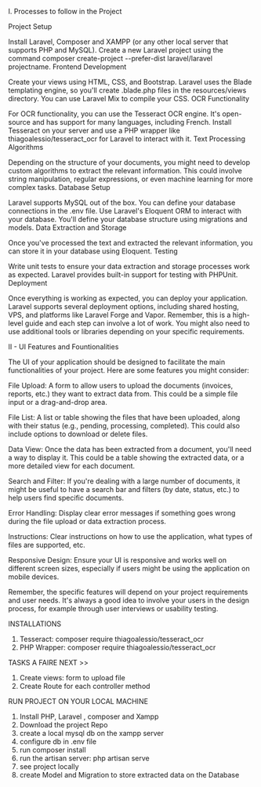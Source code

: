 I. Processes to follow in the Project

Project Setup

Install Laravel, Composer and XAMPP (or any other local server that supports PHP and MySQL).
Create a new Laravel project using the command composer create-project --prefer-dist laravel/laravel projectname.
Frontend Development

Create your views using HTML, CSS, and Bootstrap. Laravel uses the Blade templating engine, so you'll create .blade.php files in the resources/views directory.
You can use Laravel Mix to compile your CSS.
OCR Functionality

For OCR functionality, you can use the Tesseract OCR engine. It's open-source and has support for many languages, including French.
Install Tesseract on your server and use a PHP wrapper like thiagoalessio/tesseract_ocr for Laravel to interact with it.
Text Processing Algorithms

Depending on the structure of your documents, you might need to develop custom algorithms to extract the relevant information. This could involve string manipulation, regular expressions, or even machine learning for more complex tasks.
Database Setup

Laravel supports MySQL out of the box. You can define your database connections in the .env file.
Use Laravel's Eloquent ORM to interact with your database. You'll define your database structure using migrations and models.
Data Extraction and Storage

Once you've processed the text and extracted the relevant information, you can store it in your database using Eloquent.
Testing

Write unit tests to ensure your data extraction and storage processes work as expected. Laravel provides built-in support for testing with PHPUnit.
Deployment

Once everything is working as expected, you can deploy your application. Laravel supports several deployment options, including shared hosting, VPS, and platforms like Laravel Forge and Vapor.
Remember, this is a high-level guide and each step can involve a lot of work. You might also need to use additional tools or libraries depending on your specific requirements.

II - UI Features and Fountionalities

The UI of your application should be designed to facilitate the main functionalities of your project. Here are some features you might consider:

File Upload: A form to allow users to upload the documents (invoices, reports, etc.) they want to extract data from. This could be a simple file input or a drag-and-drop area.

File List: A list or table showing the files that have been uploaded, along with their status (e.g., pending, processing, completed). This could also include options to download or delete files.

Data View: Once the data has been extracted from a document, you'll need a way to display it. This could be a table showing the extracted data, or a more detailed view for each document.

Search and Filter: If you're dealing with a large number of documents, it might be useful to have a search bar and filters (by date, status, etc.) to help users find specific documents.

Error Handling: Display clear error messages if something goes wrong during the file upload or data extraction process.

Instructions: Clear instructions on how to use the application, what types of files are supported, etc.

Responsive Design: Ensure your UI is responsive and works well on different screen sizes, especially if users might be using the application on mobile devices.

Remember, the specific features will depend on your project requirements and user needs. It's always a good idea to involve your users in the design process, for example through user interviews or usability testing.

INSTALLATIONS

1. Tesseract: composer require thiagoalessio/tesseract_ocr
2. PHP Wrapper: composer require thiagoalessio/tesseract_ocr

TASKS A FAIRE NEXT >>

1. Create views: form to upload file
2. Create Route for each controller method


RUN PROJECT ON YOUR LOCAL MACHINE
1. Install PHP, Laravel , composer and Xampp
2. Download the project Repo
3. create a local mysql db on the xampp server
4. configure db in .env file
5. run composer install
6. run the artisan server: php artisan serve
7. see project locally
8. create Model and Migration to store extracted data on the Database
